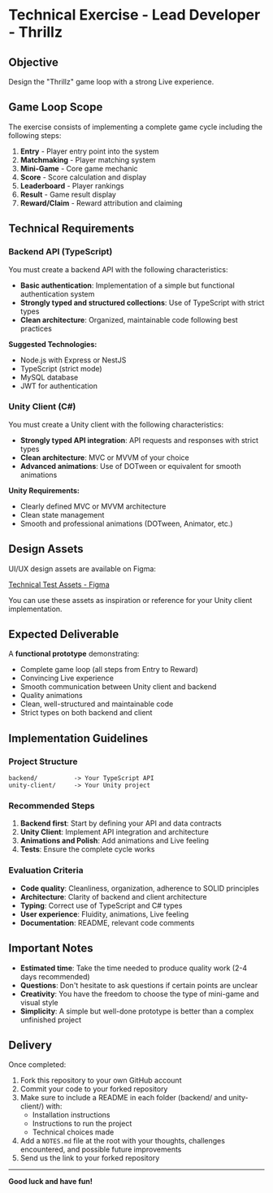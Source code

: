 # Technical Exercise - Lead Developer - Thrillz

## Objective

Design the "Thrillz" game loop with a strong Live experience.

## Game Loop Scope

The exercise consists of implementing a complete game cycle including the following steps:

1. **Entry** - Player entry point into the system
2. **Matchmaking** - Player matching system
3. **Mini-Game** - Core game mechanic
4. **Score** - Score calculation and display
5. **Leaderboard** - Player rankings
6. **Result** - Game result display
7. **Reward/Claim** - Reward attribution and claiming

## Technical Requirements

### Backend API (TypeScript)

You must create a backend API with the following characteristics:

- **Basic authentication**: Implementation of a simple but functional authentication system
- **Strongly typed and structured collections**: Use of TypeScript with strict types
- **Clean architecture**: Organized, maintainable code following best practices

**Suggested Technologies:**
- Node.js with Express or NestJS
- TypeScript (strict mode)
- MySQL database
- JWT for authentication

### Unity Client (C#)

You must create a Unity client with the following characteristics:

- **Strongly typed API integration**: API requests and responses with strict types
- **Clean architecture**: MVC or MVVM of your choice
- **Advanced animations**: Use of DOTween or equivalent for smooth animations

**Unity Requirements:**
- Clearly defined MVC or MVVM architecture
- Clean state management
- Smooth and professional animations (DOTween, Animator, etc.)

## Design Assets

UI/UX design assets are available on Figma:

[Technical Test Assets - Figma](https://www.figma.com/design/vgveBFBH8Dl2mNMK0IWqCB/Technical-test-Assets?node-id=0-1&t=4jbe5sXNrcO2Kk0k-1)

You can use these assets as inspiration or reference for your Unity client implementation.

## Expected Deliverable

A **functional prototype** demonstrating:

- Complete game loop (all steps from Entry to Reward)
- Convincing Live experience
- Smooth communication between Unity client and backend
- Quality animations
- Clean, well-structured and maintainable code
- Strict types on both backend and client

## Implementation Guidelines

### Project Structure

```
backend/          -> Your TypeScript API
unity-client/     -> Your Unity project
```

### Recommended Steps

1. **Backend first**: Start by defining your API and data contracts
2. **Unity Client**: Implement API integration and architecture
3. **Animations and Polish**: Add animations and Live feeling
4. **Tests**: Ensure the complete cycle works

### Evaluation Criteria

- **Code quality**: Cleanliness, organization, adherence to SOLID principles
- **Architecture**: Clarity of backend and client architecture
- **Typing**: Correct use of TypeScript and C# types
- **User experience**: Fluidity, animations, Live feeling
- **Documentation**: README, relevant code comments

## Important Notes

- **Estimated time**: Take the time needed to produce quality work (2-4 days recommended)
- **Questions**: Don't hesitate to ask questions if certain points are unclear
- **Creativity**: You have the freedom to choose the type of mini-game and visual style
- **Simplicity**: A simple but well-done prototype is better than a complex unfinished project

## Delivery

Once completed:

1. Fork this repository to your own GitHub account
2. Commit your code to your forked repository
3. Make sure to include a README in each folder (backend/ and unity-client/) with:
   - Installation instructions
   - Instructions to run the project
   - Technical choices made
4. Add a `NOTES.md` file at the root with your thoughts, challenges encountered, and possible future improvements
5. Send us the link to your forked repository

---

**Good luck and have fun!**
